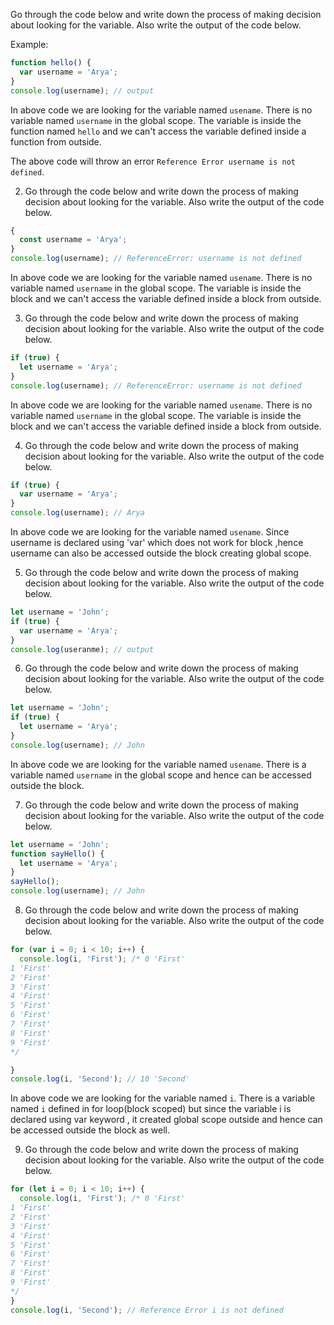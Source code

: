 Go through the code below and write down the process of making decision about looking for the variable. Also write the output of the code below.

Example:

```js
function hello() {
  var username = 'Arya';
}
console.log(username); // output
```

In above code we are looking for the variable named `usename`. There is no variable named `username` in the global scope. The variable is inside the function named `hello` and we can't access the variable defined inside a function from outside.

The above code will throw an error `Reference Error username is not defined`.

2. Go through the code below and write down the process of making decision about looking for the variable. Also write the output of the code below.

```js
{
  const username = 'Arya';
}
console.log(username); // ReferenceError: username is not defined
```

In above code we are looking for the variable named `usename`. There is no variable named `username` in the global scope. The variable is inside the block and we can't access the variable defined inside a block from outside.

3. Go through the code below and write down the process of making decision about looking for the variable. Also write the output of the code below.

```js
if (true) {
  let username = 'Arya';
}
console.log(username); // ReferenceError: username is not defined
```
In above code we are looking for the variable named `usename`. There is no variable named `username` in the global scope. The variable is inside the block and we can't access the variable defined inside a block from outside.

4. Go through the code below and write down the process of making decision about looking for the variable. Also write the output of the code below.

```js
if (true) {
  var username = 'Arya';
}
console.log(username); // Arya
```

In above code we are looking for the variable named `usename`. Since username is declared using 'var' which does not work for block ,hence username can also be accessed outside the block creating global scope.

5. Go through the code below and write down the process of making decision about looking for the variable. Also write the output of the code below.

```js
let username = 'John';
if (true) {
  var username = 'Arya';
}
console.log(useranme); // output
```

6. Go through the code below and write down the process of making decision about looking for the variable. Also write the output of the code below.

```js
let username = 'John';
if (true) {
  let username = 'Arya';
}
console.log(username); // John
```
In above code we are looking for the variable named `usename`. There is a variable named `username` in the global scope and  hence can be accessed outside the block.

7. Go through the code below and write down the process of making decision about looking for the variable. Also write the output of the code below.

```js
let username = 'John';
function sayHello() {
  let username = 'Arya';
}
sayHello();
console.log(username); // John
```

8. Go through the code below and write down the process of making decision about looking for the variable. Also write the output of the code below.

```js
for (var i = 0; i < 10; i++) {
  console.log(i, 'First'); /* 0 'First'
1 'First'
2 'First'
3 'First'
4 'First'
5 'First'
6 'First'
7 'First'
8 'First'
9 'First'
*/

}
console.log(i, 'Second'); // 10 'Second'
```

In above code we are looking for the variable named `i`. There is a variable named `i` defined in for loop(block scoped) but since the variable i is declared using var keyword , it created global scope outside and hence can be accessed outside the block as well.

9. Go through the code below and write down the process of making decision about looking for the variable. Also write the output of the code below.

```js
for (let i = 0; i < 10; i++) {
  console.log(i, 'First'); /* 0 'First'
1 'First'
2 'First'
3 'First'
4 'First'
5 'First'
6 'First'
7 'First'
8 'First'
9 'First'
*/
}
console.log(i, 'Second'); // Reference Error i is not defined
```
